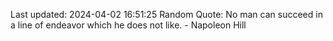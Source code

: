 Last updated: 2024-04-02 16:51:25
Random Quote: No man can succeed in a line of endeavor which he does not like. - Napoleon Hill